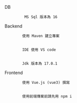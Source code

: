 DB
	
 
			 MS Sql 版本為 16


 
Backend
	
 			使用 Maven 建立專案

 
  			IDE 使用 VS code

  
  			Jdk 版本為 17.0.1

  
Frontend 


			使用 Vue.js (vue3) 撰寫


 			使用前端傳案前請先用 npm i 
